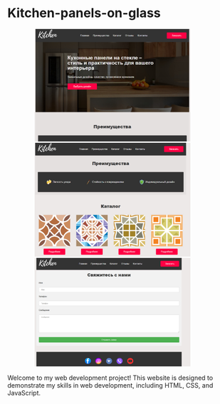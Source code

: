 # Kitchen-panels-on-glass
<p align="center">
<img src="https://github.com/OlenaSonhrova/image/blob/main/Kitchen1.jpg?raw=true" width="350">&nbsp;&nbsp;&nbsp;&nbsp;&nbsp;&nbsp;&nbsp;&nbsp;<img src="https://github.com/OlenaSonhrova/image/blob/main/Kitchen4.jpg?raw=true" width="350">&nbsp;&nbsp;&nbsp;&nbsp;&nbsp;&nbsp;&nbsp;&nbsp;<img src="https://github.com/OlenaSonhrova/image/blob/main/Kitchen3.jpg?raw=true" width="350">&nbsp;&nbsp;&nbsp;&nbsp;&nbsp;&nbsp;&nbsp;&nbsp


Welcome to my web development project! This website is designed to demonstrate my skills in web development, including HTML, CSS, and JavaScript. 